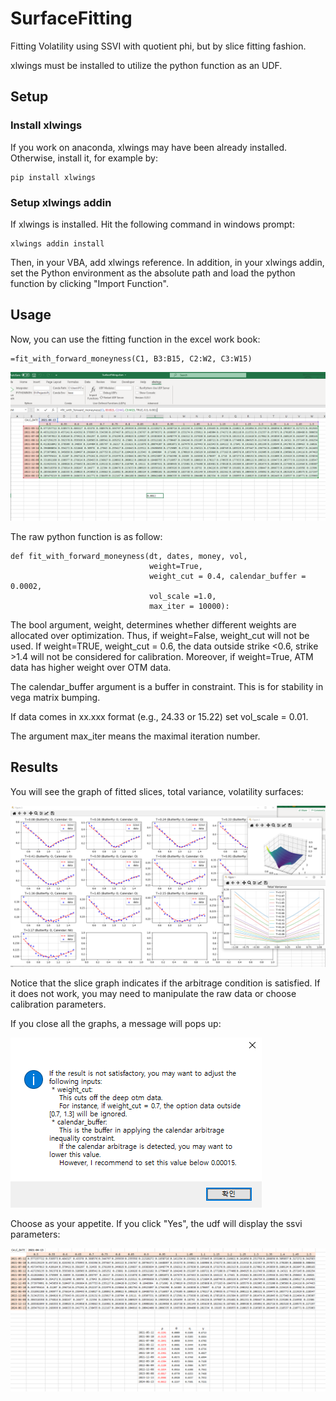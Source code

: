 # SurfaceFitting
Fitting Volatility using SSVI with quotient phi, but by slice fitting fashion.

xlwings must be installed to utilize the python function as an UDF. 

## Setup
### Install xlwings
If you work on anaconda, xlwings may have been already installed. 
Otherwise, install it, for example by:
``` windows prompt
pip install xlwings
```
### Setup xlwings addin
If xlwings is installed. Hit the following command in windows prompt:
```
xlwings addin install
```
Then, in your VBA, add xlwings reference. In addition, in your xlwings addin, set the Python environment as the absolute path and load the python function by clicking "Import Function".

## Usage
Now, you can use the fitting function in the excel work book:
```
=fit_with_forward_moneyness(C1, B3:B15, C2:W2, C3:W15)
```
![Execution](./Image/execute.png "execution")

The raw python function is as follow:
```
def fit_with_forward_moneyness(dt, dates, money, vol,
                               weight=True,
                               weight_cut = 0.4, calendar_buffer = 0.0002,
                               vol_scale =1.0, 
                               max_iter = 10000):
```
The bool argument, weight, determines whether different weights are allocated over optimization.
Thus, if weight=False, weight_cut will not be used. 
If weight=TRUE, weight_cut = 0.6, the data outside strike <0.6, strike >1.4 will not be considered for calibration.
Moreover, if weight=True, ATM data has higher weight over OTM data.

The calendar_buffer argument is a buffer in constraint. This is for stability in vega matrix bumping.

If data comes in xx.xxx format (e.g., 24.33 or 15.22) set vol_scale = 0.01.

The argument max_iter means the maximal iteration number. 

## Results
You will see the graph of fitted slices, total variance, volatility surfaces:

![Graph](./Image/graphs.png "Graph")

Notice that the slice graph indicates if the arbitrage condition is satisfied.
If it does not work, you may need to manipulate the raw data or choose calibration parameters.

If you close all the graphs, a message will pops up:

![Message](./Image/message.png "Message")

Choose as your appetite. If you click "Yes", the udf will display the ssvi parameters:

![Result](./Image/results.png "Result")

